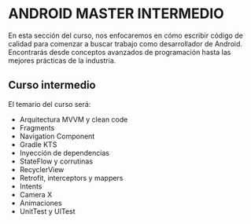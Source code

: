 # ANDROID MASTER INTERMEDIO


En esta sección del curso, nos enfocaremos en cómo escribir código de calidad para comenzar a buscar trabajo como desarrollador de Android. Encontrarás desde conceptos avanzados de programación hasta las mejores prácticas de la industria.

## Curso intermedio

El temario del curso será:
<br />
- Arquitectura MVVM y clean code
- Fragments
- Navigation Component
- Gradle KTS
- Inyección de dependencias
- StateFlow y corrutinas
- RecyclerView
- Retrofit, interceptors y mappers
- Intents
- Camera X
- Animaciones
- UnitTest y UITest
